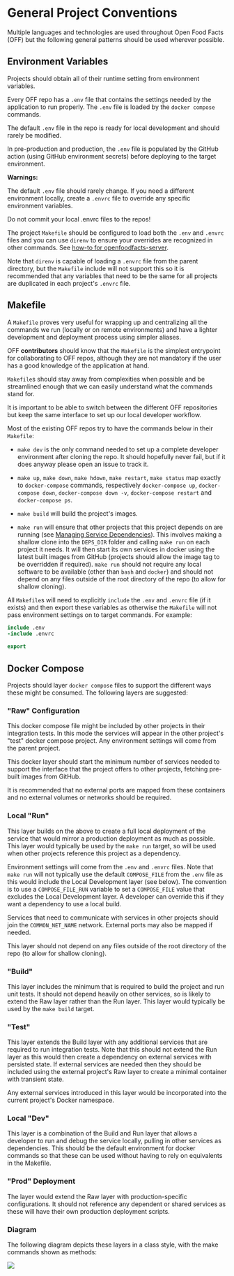 # General Project Conventions

Multiple languages and technologies are used throughout Open Food Facts (OFF) but the following general patterns should be used wherever possible.

## Environment Variables

Projects should obtain all of their runtime setting from environment variables.

Every OFF repo has a `.env` file that contains the settings needed by the application to run properly. The `.env` file is loaded by the `docker compose` commands.

The default `.env` file in the repo is ready for local development and should rarely be modified.

In pre-production and production, the `.env` file is populated by the GitHub action (using GitHub environment secrets) before deploying to the target environment.

**Warnings:**

The default `.env` file should rarely change. If you need a different environment locally, create a `.envrc` file to override any specific environment variables.

Do not commit your local .envrc files to the repos!

The project `Makefile` should be configured to load both the `.env` and `.envrc` files and you can use `direnv` to ensure your overrides are recognized in other commands. See [how-to for openfoodfacts-server](https://github.com/openfoodfacts/openfoodfacts-server/blob/main/docs/dev/how-to-use-direnv.md).

Note that `direnv` is capable of loading a `.envrc` file from the parent directory, but the `Makefile` include will not support this so it is recommended that any variables that need to be the same for all projects are duplicated in each project's `.envrc` file.

## Makefile

A `Makefile` proves very useful for wrapping up and centralizing all the commands we run (locally or on remote environments) and have a lighter development and deployment process using simpler aliases.

OFF **contributors** should know that the `Makefile` is the simplest entrypoint for collaborating to OFF repos, although they are not mandatory if the user has a good knowledge of the application at hand.

`Makefile`s should stay away from complexities when possible and be streamlined enough that we can easily understand what the commands stand for.

It is important to be able to switch between the different OFF repositories but keep the same interface to set up our local developer workflow. 

Most of the existing OFF repos try to have the commands below in their `Makefile`:

* `make dev` is the only command needed to set up a complete developer environment after cloning the repo. It should hopefully never fail, but if it does anyway please open an issue to track it.

* `make up`, `make down`, `make hdown`, `make restart`, `make status` map exactly to `docker-compose` commands, respectively `docker-compose up`, `docker-compose down`, `docker-compose down -v`, `docker-compose restart` and `docker-compose ps`.

* `make build` will build the project's images.

* `make run` will ensure that other projects that this project depends on are running (see [Managing Service Dependencies](decisions/managing-service-dependencies.md)). This involves making a shallow clone into the `DEPS_DIR` folder and calling `make run` on each project it needs. It will then start its own services in docker using the latest built images from GitHub (projects should allow the image tag to be overridden if required). `make run` should not require any local software to be available (other than `bash` and `docker`) and should not depend on any files outside of the root directory of the repo (to allow for shallow cloning).

All `Makefile`s will need to explicitly `include` the `.env` and `.envrc` file (if it exists) and then export these variables as otherwise the `Makefile` will not pass environment settings on to target commands. For example:

```Makefile
include .env
-include .envrc

export
```

## Docker Compose

Projects should layer `docker compose` files to support the different ways these might be consumed. The following layers are suggested:

### "Raw" Configuration

This docker compose file might be included by other projects in their integration tests. In this mode the services will appear in the other project's "test" docker compose project. Any environment settings will come from the parent project.

This docker layer should start the minimum number of services needed to support the interface that the project offers to other projects, fetching pre-built images from GitHub.

It is recommended that no external ports are mapped from these containers and no external volumes or networks should be required.

### Local "Run"

This layer builds on the above to create a full local deployment of the service that would mirror a production deployment as much as possible. This layer would typically be used by the `make run` target, so will be used when other projects reference this project as a dependency.

Environment settings will come from the `.env` and `.envrc` files. Note that `make run` will not typically use the default `COMPOSE_FILE` from the `.env` file as this would include the Local Development layer (see below). The convention is to use a `COMPOSE_FILE_RUN` variable to set a `COMPOSE_FILE` value that excludes the Local Development layer. A developer can override this if they want a dependency to use a local build.

Services that need to communicate with services in other projects should join the `COMMON_NET_NAME` network. External ports may also be mapped if needed.

This layer should not depend on any files outside of the root directory of the repo (to allow for shallow cloning).

### "Build"

This layer includes the minimum that is required to build the project and run unit tests. It should not depend heavily on other services, so is likely to extend the Raw layer rather than the Run layer. This layer would typically be used by the `make build` target.

### "Test"

This layer extends the Build layer with any additional services that are required to run integration tests. Note that this should not extend the Run layer as this would then create a dependency on external services with persisted state. If external services are needed then they should be included using the external project's Raw layer to create a minimal container with transient state.

Any external services introduced in this layer would be incorporated into the current project's Docker namespace.

### Local "Dev"

This layer is a combination of the Build and Run layer that allows a developer to run and debug the service locally, pulling in other services as dependencies. This should be the default environment for docker commands so that these can be used without having to rely on equivalents in the Makefile. 

### "Prod" Deployment

The layer would extend the Raw layer with production-specific configurations. It should not reference any dependent or shared services as these will have their own production deployment scripts.

### Diagram

The following diagram depicts these layers in a class style, with the make commands shown as methods:

[![](https://mermaid.ink/img/pako:eNp1Uk1PwzAM_SuRTyBtf6DihHbhgITGTigSCom7BbVOlY8hNPrfcZKNtQV8cfz0_J6d5ATaGYQGdKdC2Fi196qXJDgKIrbqQ9IMSCROFcixxRY9ksYgXDygF4N376hjIV5pPtHNbS3HmlhY3H2t15U3dbhPtjNTj7cM_Nde2HOBHYY47X8g3SXzx4R5twvJUkRePlpHr5EFFn51qOKY5eeGGzxO_QweL9050rCcna-wKHHfL_WCTcWfvDOLnSsEK-jR98oafr9iL4EX7FFCw0eDrUpdlCBpZKpK0T1_koYm-oQr8C7tD9C0qgtcpcGoiOf3_0EHRS_OXWs0Njr_eP4xOY3fPD6xSg?type=png)](https://mermaid.live/edit#pako:eNp1Uk1PwzAM_SuRTyBtf6DihHbhgITGTigSCom7BbVOlY8hNPrfcZKNtQV8cfz0_J6d5ATaGYQGdKdC2Fi196qXJDgKIrbqQ9IMSCROFcixxRY9ksYgXDygF4N376hjIV5pPtHNbS3HmlhY3H2t15U3dbhPtjNTj7cM_Nde2HOBHYY47X8g3SXzx4R5twvJUkRePlpHr5EFFn51qOKY5eeGGzxO_QweL9050rCcna-wKHHfL_WCTcWfvDOLnSsEK-jR98oafr9iL4EX7FFCw0eDrUpdlCBpZKpK0T1_koYm-oQr8C7tD9C0qgtcpcGoiOf3_0EHRS_OXWs0Njr_eP4xOY3fPD6xSg)

